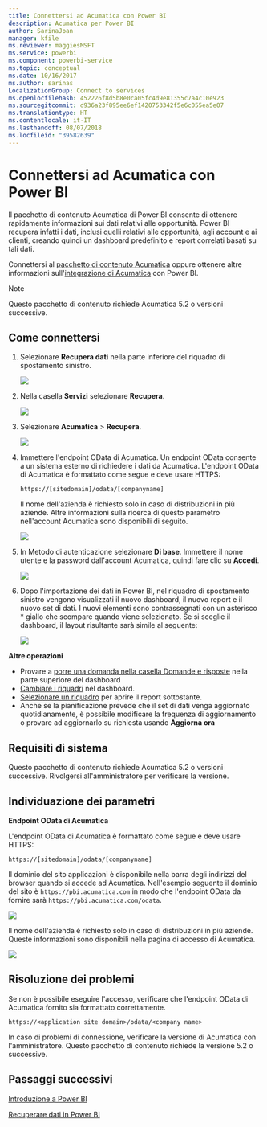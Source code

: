 ```yaml
---
title: Connettersi ad Acumatica con Power BI
description: Acumatica per Power BI
author: SarinaJoan
manager: kfile
ms.reviewer: maggiesMSFT
ms.service: powerbi
ms.component: powerbi-service
ms.topic: conceptual
ms.date: 10/16/2017
ms.author: sarinas
LocalizationGroup: Connect to services
ms.openlocfilehash: 452226f8d5b8e0ca05fc4d9e81355c7a4c10e923
ms.sourcegitcommit: d936a23f895ee6ef1420753342f5e6c055ea5e07
ms.translationtype: HT
ms.contentlocale: it-IT
ms.lasthandoff: 08/07/2018
ms.locfileid: "39582639"
---
```

# <a name="connect-to-acumatica-with-power-bi"></a>Connettersi ad Acumatica con Power BI
Il pacchetto di contenuto Acumatica di Power BI consente di ottenere rapidamente informazioni sui dati relativi alle opportunità. Power BI recupera infatti i dati, inclusi quelli relativi alle opportunità, agli account e ai clienti, creando quindi un dashboard predefinito e report correlati basati su tali dati.

Connettersi al [pacchetto di contenuto Acumatica](https://app.powerbi.com/getdata/services/acumatica) oppure ottenere altre informazioni sull'[integrazione di Acumatica](https://powerbi.microsoft.com/integrations/acumatica) con Power BI.

>[!NOTE]
>Questo pacchetto di contenuto richiede Acumatica 5.2 o versioni successive.

## <a name="how-to-connect"></a>Come connettersi
1. Selezionare **Recupera dati** nella parte inferiore del riquadro di spostamento sinistro.
   
   ![](media/service-connect-to-acumatica/getdata3.png)
2. Nella casella **Servizi** selezionare **Recupera**.
   
   ![](media/service-connect-to-acumatica/getdata2.png)
3. Selezionare **Acumatica** \> **Recupera**.
   
   ![](media/service-connect-to-acumatica/acumatica.png)
4. Immettere l'endpoint OData di Acumatica. Un endpoint OData consente a un sistema esterno di richiedere i dati da Acumatica. L'endpoint OData di Acumatica è formattato come segue e deve usare HTTPS:
   
     `https://[sitedomain]/odata/[companyname]`
   
   Il nome dell'azienda è richiesto solo in caso di distribuzioni in più aziende. Altre informazioni sulla ricerca di questo parametro nell'account Acumatica sono disponibili di seguito.
   
   ![](media/service-connect-to-acumatica/parameters.png)
5. In Metodo di autenticazione selezionare **Di base**. Immettere il nome utente e la password dall'account Acumatica, quindi fare clic su **Accedi**.
   
    ![](media/service-connect-to-acumatica/creds2.png)
6. Dopo l'importazione dei dati in Power BI, nel riquadro di spostamento sinistro vengono visualizzati il nuovo dashboard, il nuovo report e il nuovo set di dati. I nuovi elementi sono contrassegnati con un asterisco \* giallo che scompare quando viene selezionato. Se si sceglie il dashboard, il layout risultante sarà simile al seguente:
   
    ![](media/service-connect-to-acumatica/dashboard.png)

**Altre operazioni**

* Provare a [porre una domanda nella casella Domande e risposte](power-bi-q-and-a.md) nella parte superiore del dashboard
* [Cambiare i riquadri](service-dashboard-edit-tile.md) nel dashboard.
* [Selezionare un riquadro](service-dashboard-tiles.md) per aprire il report sottostante.
* Anche se la pianificazione prevede che il set di dati venga aggiornato quotidianamente, è possibile modificare la frequenza di aggiornamento o provare ad aggiornarlo su richiesta usando **Aggiorna ora**

## <a name="system-requirements"></a>Requisiti di sistema
Questo pacchetto di contenuto richiede Acumatica 5.2 o versioni successive. Rivolgersi all'amministratore per verificare la versione.

## <a name="finding-parameters"></a>Individuazione dei parametri
**Endpoint OData di Acumatica**

L'endpoint OData di Acumatica è formattato come segue e deve usare HTTPS:

    https://[sitedomain]/odata/[companyname]

Il dominio del sito applicazioni è disponibile nella barra degli indirizzi del browser quando si accede ad Acumatica. Nell'esempio seguente il dominio del sito è `https://pbi.acumatica.com` in modo che l'endpoint OData da fornire sarà `https://pbi.acumatica.com/odata`.

 ![](media/service-connect-to-acumatica/url.png)

Il nome dell'azienda è richiesto solo in caso di distribuzioni in più aziende. Queste informazioni sono disponibili nella pagina di accesso di Acumatica.

![](media/service-connect-to-acumatica/signin2.png)

## <a name="troubleshooting"></a>Risoluzione dei problemi
Se non è possibile eseguire l'accesso, verificare che l'endpoint OData di Acumatica fornito sia formattato correttamente.

    https://<application site domain>/odata/<company name>

In caso di problemi di connessione, verificare la versione di Acumatica con l'amministratore. Questo pacchetto di contenuto richiede la versione 5.2 o successive.

## <a name="next-steps"></a>Passaggi successivi
[Introduzione a Power BI](service-get-started.md)

[Recuperare dati in Power BI](service-get-data.md)

